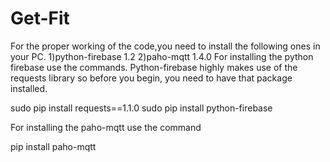 # Get-Fit
For the proper working of the code,you need to install the following ones in your PC.
1)python-firebase 1.2
2)paho-mqtt 1.4.0
For installing the python firebase use the commands.
Python-firebase highly makes use of the requests library so before you begin, you need to have that package installed.

 sudo pip install requests==1.1.0
 sudo pip install python-firebase

For installing the paho-mqtt use the command

pip install paho-mqtt
